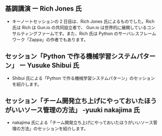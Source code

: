 ## 基調講演 ー Rich Jones 氏

- キーノートセッションの 2 日目は、Rich Jones 氏によるものでした。Rich 氏は Rich は Gun.io の共同設立者で、 Gun.io は世界的に展開しているコンサルティングファームです。また、Rich 氏は Python のサーバレスフレームワーク「Zappa」の作者でもあります。

## セッション「Python で作る機械学習システムパターン」 ー Yusuke Shibui 氏

- Shibui 氏による「Python で作る機械学習システムパターン」のセッションを紹介します。

## セッション「チーム開発立ち上げにやっておいたほうがいいソース管理の方法」 -yuuki nakajima 氏

- nakajima 氏による「チーム開発立ち上げにやっておいたほうがいいソース管理の方法」のセッションを紹介します。
